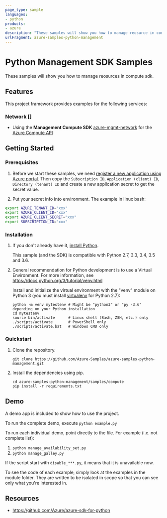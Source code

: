 ```yaml
---
page_type: sample
languages:
- python
products:
- azure
description: "These samples will show you how to manage reosurce in compute sdk."
urlFragment: azure-samples-python-management
---
```


# Python Management SDK Samples

These samples will show you how to manage reosurces in compute sdk.

## Features

This project framework provides examples for the following services:

### Network  []
* Using the **Management Compute SDK** [azure-mgmt-network](https://pypi.org/project/azure-mgmt-compute/) for the [Azure Compute API](https://docs.microsoft.com/en-us/rest/api/compute/)

## Getting Started

### Prerequisites

1.  Before we start these samples, we need [register a new application using Azure portal](https://docs.microsoft.com/en-us/azure/active-directory/develop/howto-create-service-principal-portal). Then copy the `Subscription ID`, `Application (client) ID`, `Directory (tenant) ID` and create a new application secret to get the secret value.

2. Put your secret info into environment. The example in linux bash:
```bash
export AZURE_TENANT_ID="xxx"
export AZURE_CLIENT_ID="xxx"
export AZURE_CLIENT_SECRET="xxx"
export SUBSCRIPTION_ID="xxx"
```

### Installation

1.  If you don't already have it, [install Python](https://www.python.org/downloads/).

    This sample (and the SDK) is compatible with Python 2.7, 3.3, 3.4, 3.5 and 3.6.

2.  General recommendation for Python development is to use a Virtual Environment.
    For more information, see https://docs.python.org/3/tutorial/venv.html

    Install and initialize the virtual environment with the "venv" module on Python 3 (you must install [virtualenv](https://pypi.python.org/pypi/virtualenv) for Python 2.7):

    ```
    python -m venv mytestenv # Might be "python3" or "py -3.6" depending on your Python installation
    cd mytestenv
    source bin/activate      # Linux shell (Bash, ZSH, etc.) only
    ./scripts/activate       # PowerShell only
    ./scripts/activate.bat   # Windows CMD only
    ```

### Quickstart

1.  Clone the repository.

    ```
    git clone https://github.com/Azure-Samples/azure-samples-python-management.git
    ```

2.  Install the dependencies using pip.

    ```
    cd azure-samples-python-management/samples/compute
    pip install -r requirements.txt
    ```

## Demo

A demo app is included to show how to use the project.

To run the complete demo, execute `python example.py`

To run each individual demo, point directly to the file. For example (i.e. not complete list):

1. `python manage_availability_set.py`
2. `python manage_galley.py`

If the script start with `disable_***.py`, it means that it is unavailable now.

To see the code of each example, simply look at the examples in the module folder. They are written to be isolated in scope so that you can see only what you're interested in.

## Resources

- https://github.com/Azure/azure-sdk-for-python
